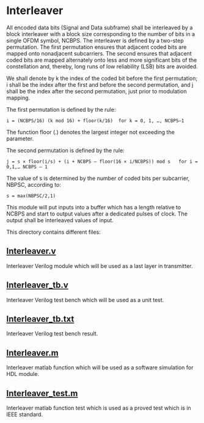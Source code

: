 # Interleaver

All encoded data bits (Signal and Data subframe) shall be interleaved by a block interleaver with a block size corresponding to the number of bits in a single OFDM symbol, NCBPS.
The interleaver is defined by a two-step permutation. The first permutation ensures that adjacent coded bits are mapped onto nonadjacent subcarriers. The second ensures that adjacent coded bits are mapped alternately onto less and more significant bits of the constellation and, thereby, long runs of low reliability (LSB) bits are avoided.

We shall denote by k the index of the coded bit before the first permutation; i shall be the index after the first and before the second permutation, and j shall be the index after the second permutation, just prior to modulation mapping.


The first permutation is defined by the rule:
```
i = (NCBPS/16) (k mod 16) + floor(k/16)  for k = 0, 1, …, NCBPS–1
```
The function floor (.) denotes the largest integer not exceeding the parameter.


The second permutation is defined by the rule:
```
j = s × floor(i/s) + (i + NCBPS – floor(16 × i/NCBPS)) mod s   for i = 0,1,… NCBPS – 1
```
The value of s is determined by the number of coded bits per subcarrier, NBPSC, according to:
```
s = max(NBPSC/2,1)
```

This module will put inputs into a buffer which has a length relative to NCBPS and start to output values after a dedicated pulses of clock. The output shall be interleaved values of input.

This directory contains different files:

## [Interleaver.v](https://github.com/sadrasabouri/802.11a/tree/master/Hardware/Transmitter/Interleaver/Interleaver.v)
Interleaver Verilog module which will be used as a last layer in transmitter.

## [Interleaver_tb.v](https://github.com/sadrasabouri/802.11a/tree/master/Hardware/Transmitter/Interleaver/Interleaver_tb.v)
Interleaver Verilog test bench which will be used as a unit test.

## [Interleaver_tb.txt](https://github.com/sadrasabouri/802.11a/tree/master/Hardware/Transmitter/Interleaver/Interleaver_tb.txt)
Interleaver Verilog test bench result.

## [Interleaver.m](https://github.com/sadrasabouri/802.11a/tree/master/Hardware/Transmitter/Interleaver/Interleaver.m)
Interleaver matlab function which will be used as a software simulation for HDL module.

## [Interleaver_test.m](https://github.com/sadrasabouri/802.11a/tree/master/Hardware/Transmitter/Interleaver/Interleaver_test.m)
Interleaver matlab function test which is used as a proved test which is in IEEE standard.
